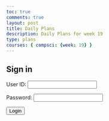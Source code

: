 ```yaml
---
toc: true
comments: true
layout: post
title: Daily Plans
description: Daily Plans for week 19
type: plans
courses: { compsci: {week: 19} }
---
```

<html>
    <h2>Sign in</h2>
    <body>
        <form action="javascript:login_user()">
            <p><label>
                User ID:
                <input type="text" name="uid" id="uid" required>
            </label></p>
            <p><label>
                Password:
                <input type="password" name="password" id="password" required>
            </label></p>
            <p>
                <button>Login</button>
            </p>
        </form>
        <script>
        </script>
    </body>
</html>
<script>
    // const src="{% raw %}{{site.baseurl}}{% endraw %}";
    const url = 'http://127.0.0.1:8086/api/user/authenticate'
    window.login_user = function(){
        var uid = document.getElementById('uid').value;
        var password = document.getElementById('password').value;
       // var name = document.getElementById('name').value
        var data = {
            uid: uid,
            password: password,
           // name: name
        };
        var json = JSON.stringify(data);
        console.log('uid:', uid);
        console.log('password:', password);
        //console.log('name:', name);
        fetch(url, {
            method: 'POST',
            headers: {
                'Content-Type': 'application/json'
            },
            body: json
        })
        .then(response => response.json())
        .then(data => {
            console.log('Success:', data);
            var users = document.getElementById('users');
            if(users) {
                users.innerHTML = JSON.stringify(data);
            }
            alert("Wrong username/password or such user does not exist")
            window.location.href = "http://127.0.0.1:8086/register"
        })
        .catch((error) => {
            console.error('Error:', error);
            alert("Successfuly logged in!")
            window.location.href = "http://127.0.0.1:8086/display/";
        });      
    }
</script>